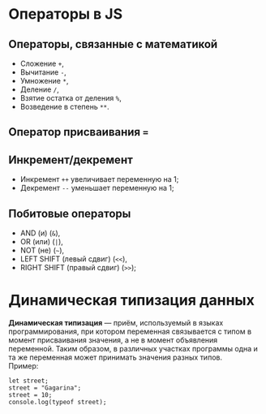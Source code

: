 # Операторы в JS
## Операторы, связанные с математикой
- Сложение `+`,
- Вычитание `-`,
- Умножение `*`,
- Деление `/`,
- Взятие остатка от деления `%`,
- Возведение в степень `**`.

## Оператор присваивания `=`

## Инкремент/декремент
- Инкремент `++` увеличивает переменную на 1;
- Декремент `--` уменьшает переменную на 1;

## Побитовые операторы
- AND (и) (`&`),
- OR (или) (`|`),
- NOT (не) (`~`),
- LEFT SHIFT (левый сдвиг) (`<<`),
- RIGHT SHIFT (правый сдвиг) (`>>`);

 # Динамическая типизация данных
**Динамическая типизация** — приём, используемый в языках программирования, при котором переменная связывается с типом в момент присваивания значения, а не в момент объявления переменной. Таким образом, в различных участках программы одна и та же переменная может принимать значения разных типов.  
Пример:
```
let street; 
street = "Gagarina"; 
street = 10;
console.log(typeof street);
```
